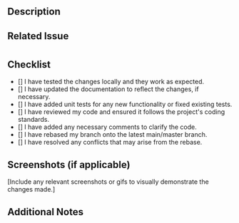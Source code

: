 ## Description

## Related Issue

#

## Checklist

- [] I have tested the changes locally and they work as expected.
- [] I have updated the documentation to reflect the changes, if necessary.
- [] I have added unit tests for any new functionality or fixed existing tests.
- [] I have reviewed my code and ensured it follows the project's coding standards.
- [] I have added any necessary comments to clarify the code.
- [] I have rebased my branch onto the latest main/master branch.
- [] I have resolved any conflicts that may arise from the rebase.

## Screenshots (if applicable)

[Include any relevant screenshots or gifs to visually demonstrate the changes made.]

## Additional Notes
